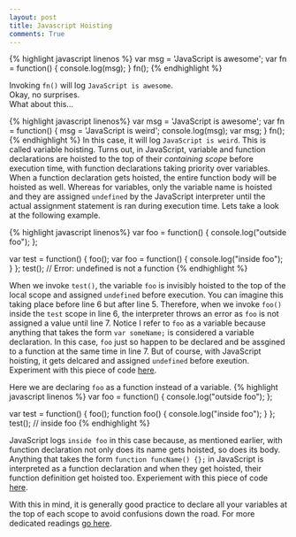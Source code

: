 ```yaml
---
layout: post
title: Javascript Hoisting
comments: True
---
```

{% highlight javascript linenos %}
var msg = 'JavaScript is awesome';
var fn = function() {
  console.log(msg);
}
fn();
{% endhighlight %}

Invoking `fn()` will log `JavaScript is awesome`.  
Okay, no surprises.   
What about this...

{% highlight javascript linenos%}
var msg = 'JavaScript is awesome';
var fn = function() {
  msg = 'JavaScript is weird';
  console.log(msg);
  var msg;
}
fn();
{% endhighlight %}
In this case, it will log `JavaScript is weird`.
This is called variable hoisting.
Turns out, in JavaScript, variable and function declarations are hoisted to the top of their *containing scope* before execution time, with function declarations taking priority over variables. When a function declaration gets hoisted, the entire function body will be hoisted as well. Whereas for variables, only the variable name is hoisted and they are assigned `undefined` by the JavaScript interpreter until the actual assignment statement is ran during execution time. 
Lets take a look at the following example.

{% highlight javascript linenos%}
var foo = function() {
  console.log("outside foo");
};

var test = function() {
  foo();
  var foo = function() {
    console.log("inside foo");
  }
};
test(); // Error: undefined is not a function
{% endhighlight %}

When we invoke `test()`, the variable `foo` is invisibly hoisted to the top of the local scope and assigned `undefined` before execution. You can imagine this taking place before line 6 but after line 5. Therefore, when we invoke `foo()` inside the `test` scope in line 6, the interpreter throws an error as `foo` is not assigned a value until line 7. Notice I refer to `foo` as a variable because anything that takes the form `var someName;` is considered a variable declaration. In this case, `foo` just so happen to be declared and be assgined to a function at the same time in line 7. But of course, with JavaScript hoisting, it gets delcared and assigned `undefined` before exeution. 
Experiment with this piece of code <a href="http://www.pythontutor.com/javascript.html#code=var+foo+%3D+function(%29+%7B%0A++console.log(%22outside+foo%22%29%3B%0A%7D%3B%0A%0Avar+test+%3D+function(%29+%7B%0A++foo(%29%3B%0A++var+foo+%3D+function(%29+%7B%0A++++console.log(%22inside+foo%22%29%3B%0A++%7D%0A%7D%3B%0Atest(%29%3B&mode=display&origin=opt-frontend.js&cumulative=false&heapPrimitives=false&textReferences=false&py=js&rawInputLstJSON=%5B%5D&curInstr=0" target="_blank">here</a>.

Here we are declaring `foo` as a function instead of a variable.
{% highlight javascript linenos %}
var foo = function() {
  console.log("outside foo");
};

var test = function() {
  foo();
  function foo() {
    console.log("inside foo");
  }
};
test(); // inside foo
{% endhighlight %}

JavaScript logs `inside foo` in this case because, as mentioned earlier, with function declaration not only does its name gets hoisted, so does its body. Anything that takes the form `function funcName() {};` in JavaScript is interpreted as a function declaration and when they get hoisted, their function definition get hoisted too. Experiement with this piece of code <a href="http://www.pythontutor.com/javascript.html#code=var+foo+%3D+function(%29+%7B%0A++console.log(%22outside+foo%22%29%3B%0A%7D%3B%0A%0Avar+test+%3D+function(%29+%7B%0A++foo(%29%3B%0A++function+foo(%29+%7B%0A++++console.log(%22inside+foo%22%29%3B%0A++%7D%0A%7D%3B%0Atest(%29%3B+//+inside+foo&mode=display&origin=opt-frontend.js&cumulative=false&heapPrimitives=false&textReferences=false&py=js&rawInputLstJSON=%5B%5D&curInstr=0" target="_blank">here</a>. 

With this in mind, it is generally good practice to declare all your variables at the top of each scope to avoid confusions down the road. For more dedicated readings <a href="http://www.adequatelygood.com/JavaScript-Scoping-and-Hoisting.html" target="_blank">go here</a>.
